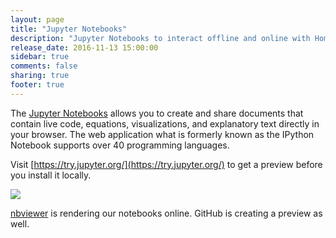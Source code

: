 ```yaml
---
layout: page
title: "Jupyter Notebooks"
description: "Jupyter Notebooks to interact offline and online with Home Assistant."
release_date: 2016-11-13 15:00:00
sidebar: true
comments: false
sharing: true
footer: true
---
```


The [Jupyter Notebooks](http://jupyter.org/) allows you to create and share documents that contain live code, equations, visualizations, and explanatory text directly in your browser. The web application what is formerly known as the IPython Notebook supports over 40 programming languages.

Visit [https://try.jupyter.org/](https://try.jupyter.org/) to get a preview before you install it locally.

<p class='img'>
  <img src='{{site_root}}/images/screenshots/jupyter-new.png' />
</p>

[nbviewer](http://nbviewer.jupyter.org/github/home-assistant/home-assistant-notebooks/tree/master/) is rendering our notebooks online. GitHub is creating a preview as well.
